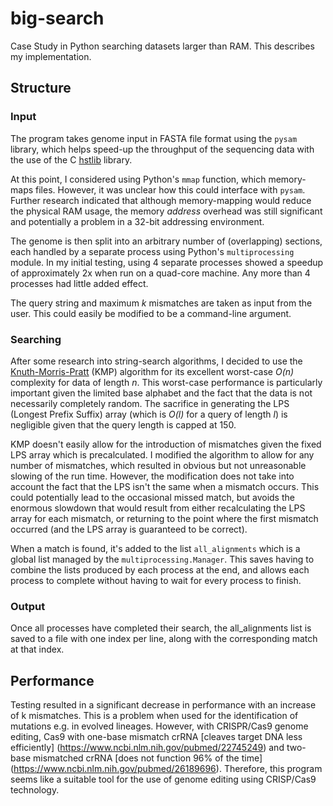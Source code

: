 # big-search
Case Study in Python searching datasets larger than RAM. This describes my implementation.

## Structure
### Input
The program takes genome input in FASTA file format using the `pysam` library, which helps speed-up the throughput of the sequencing data with the use of the C [hstlib](https://github.com/samtools/htslib) library.

At this point, I considered using Python's `mmap` function, which memory-maps files. However, it was unclear how this could interface with `pysam`. Further research indicated that although memory-mapping would reduce the physical RAM usage, the memory _address_ overhead was still significant and potentially a problem in a 32-bit addressing environment.

The genome is then split into an arbitrary number of (overlapping) sections, each handled by a separate process using Python's `multiprocessing` module. In my initial testing, using 4 separate processes showed a speedup of approximately 2x when run on a quad-core machine. Any more than 4 processes had little added effect.

The query string and maximum _k_ mismatches are taken as input from the user. This could easily be modified to be a command-line argument.

### Searching
After some research into string-search algorithms, I decided to use the [Knuth-Morris-Pratt](https://en.wikipedia.org/wiki/Knuth%E2%80%93Morris%E2%80%93Pratt_algorithm) (KMP) algorithm for its excellent worst-case _O(n)_ complexity for data of length _n_. This worst-case performance is particularly important given the limited base alphabet and the fact that the data is not necessarily completely random. The sacrifice in generating the LPS (Longest Prefix Suffix) array (which is _O(l)_ for a query of length _l_) is negligible given that the query length is capped at 150.

KMP doesn't easily allow for the introduction of mismatches given the fixed LPS array which is precalculated. I modified the algorithm to allow for any number of mismatches, which resulted in obvious but not unreasonable slowing of the run time. However, the modification does not take into account the fact that the LPS isn't the same when a mismatch occurs. This could potentially lead to the occasional missed match, but avoids the enormous slowdown that would result from either recalculating the LPS array for each mismatch, or returning to the point where the first mismatch occurred (and the LPS array is guaranteed to be correct).

When a match is found, it's added to the list `all_alignments` which is a global list managed by the `multiprocessing.Manager`. This saves having to combine the lists produced by each process at the end, and allows each process to complete without having to wait for every process to finish.

### Output
Once all processes have completed their search, the all_alignments list is saved to a file with one index per line, along with the corresponding match at that index.

## Performance
Testing resulted in a significant decrease in performance with an increase of k mismatches. This is a problem when used for the identification of mutations e.g. in evolved lineages. However, with CRISPR/Cas9 genome editing, Cas9 with one-base mismatch crRNA [cleaves target DNA less efficiently] (https://www.ncbi.nlm.nih.gov/pubmed/22745249) and two-base mismatched crRNA [does not function 96% of the time] (https://www.ncbi.nlm.nih.gov/pubmed/26189696). Therefore, this program seems like a suitable tool for the use of genome editing using CRISP/Cas9 technology.